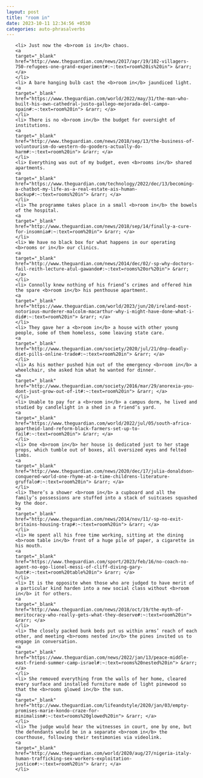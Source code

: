 ```yaml
---
layout: post
title: "room in"
date: 2023-10-11 12:34:56 +0530
categories: auto-phrasalverbs
---
```

<ol>

    <li> Just now the <b>room is in</b> chaos.
    <a 
    target="_blank" 
    href="http://www.theguardian.com/news/2017/apr/19/102-villagers-750-refugees-one-grand-experiment#:~:text=room%20is%20in"> &rarr; </a>
    </li>
    <li> A bare hanging bulb cast the <b>room in</b> jaundiced light.
    <a 
    target="_blank" 
    href="https://www.theguardian.com/world/2022/may/31/the-man-who-built-his-own-cathedral-justo-gallego-mejorada-del-campo-spain#:~:text=room%20in"> &rarr; </a>
    </li>
    <li> There is no <b>room in</b> the budget for oversight of institutions.
    <a 
    target="_blank" 
    href="http://www.theguardian.com/news/2018/sep/13/the-business-of-voluntourism-do-western-do-gooders-actually-do-harm#:~:text=room%20in"> &rarr; </a>
    </li>
    <li> Everything was out of my budget, even <b>rooms in</b> shared apartments.
    <a 
    target="_blank" 
    href="https://www.theguardian.com/technology/2022/dec/13/becoming-a-chatbot-my-life-as-a-real-estate-ais-human-backup#:~:text=rooms%20in"> &rarr; </a>
    </li>
    <li> The programme takes place in a small <b>room in</b> the bowels of the hospital.
    <a 
    target="_blank" 
    href="http://www.theguardian.com/news/2018/sep/14/finally-a-cure-for-insomnia#:~:text=room%20in"> &rarr; </a>
    </li>
    <li> We have no black box for what happens in our operating <b>rooms or in</b> our clinics.
    <a 
    target="_blank" 
    href="http://www.theguardian.com/news/2014/dec/02/-sp-why-doctors-fail-reith-lecture-atul-gawande#:~:text=rooms%20or%20in"> &rarr; </a>
    </li>
    <li> Connolly knew nothing of his friend’s crimes and offered him the spare <b>room in</b> his penthouse apartment.
    <a 
    target="_blank" 
    href="https://www.theguardian.com/world/2023/jun/20/ireland-most-notorious-murderer-malcolm-macarthur-why-i-might-have-done-what-i-did#:~:text=room%20in"> &rarr; </a>
    </li>
    <li> They gave her a <b>room in</b> a house with other young people, some of them homeless, some leaving state care.
    <a 
    target="_blank" 
    href="http://www.theguardian.com/society/2020/jul/21/dnp-deadly-diet-pills-online-trade#:~:text=room%20in"> &rarr; </a>
    </li>
    <li> As his mother pushed him out of the emergency <b>room in</b> a wheelchair, she asked him what he wanted for dinner.
    <a 
    target="_blank" 
    href="http://www.theguardian.com/society/2016/mar/29/anorexia-you-dont-just-grow-out-of-it#:~:text=room%20in"> &rarr; </a>
    </li>
    <li> Unable to pay for a <b>room in</b> a campus dorm, he lived and studied by candlelight in a shed in a friend’s yard.
    <a 
    target="_blank" 
    href="https://www.theguardian.com/world/2022/jul/05/south-africa-apartheid-land-reform-black-farmers-set-up-to-fail#:~:text=room%20in"> &rarr; </a>
    </li>
    <li> One <b>room in</b> her house is dedicated just to her stage props, which tumble out of boxes, all oversized eyes and felted limbs.
    <a 
    target="_blank" 
    href="http://www.theguardian.com/news/2020/dec/17/julia-donaldson-conquered-world-one-rhyme-at-a-time-childrens-literature-gruffalo#:~:text=room%20in"> &rarr; </a>
    </li>
    <li> There’s a shower <b>room in</b> a cupboard and all the family’s possessions are stuffed into a stack of suitcases squashed by the door.
    <a 
    target="_blank" 
    href="http://www.theguardian.com/news/2014/nov/11/-sp-no-exit-britains-housing-trap#:~:text=room%20in"> &rarr; </a>
    </li>
    <li> He spent all his free time working, sitting at the dining <b>room table in</b> front of a huge pile of paper, a cigarette in his mouth.
    <a 
    target="_blank" 
    href="https://www.theguardian.com/sport/2023/feb/16/no-coach-no-agent-no-ego-lionel-messi-of-cliff-diving-gary-hunt#:~:text=room%20table%20in"> &rarr; </a>
    </li>
    <li> It is the opposite when those who are judged to have merit of a particular kind harden into a new social class without <b>room in</b> it for others.
    <a 
    target="_blank" 
    href="http://www.theguardian.com/news/2018/oct/19/the-myth-of-meritocracy-who-really-gets-what-they-deserve#:~:text=room%20in"> &rarr; </a>
    </li>
    <li> The closely packed bunk beds put us within arms’ reach of each other, and meeting <b>rooms nested in</b> the pines invited us to engage in conversation.
    <a 
    target="_blank" 
    href="https://www.theguardian.com/news/2022/jan/13/peace-middle-east-friend-summer-camp-israel#:~:text=rooms%20nested%20in"> &rarr; </a>
    </li>
    <li> She removed everything from the walls of her home, cleared every surface and installed furniture made of light pinewood so that the <b>rooms glowed in</b> the sun.
    <a 
    target="_blank" 
    href="http://www.theguardian.com/lifeandstyle/2020/jan/03/empty-promises-marie-kondo-craze-for-minimalism#:~:text=rooms%20glowed%20in"> &rarr; </a>
    </li>
    <li> The judge would hear the witnesses in court, one by one, but the defendants would be in a separate <b>room in</b> the courthouse, following their testimonies via videolink.
    <a 
    target="_blank" 
    href="http://www.theguardian.com/world/2020/aug/27/nigeria-italy-human-trafficking-sex-workers-exploitation-justice#:~:text=room%20in"> &rarr; </a>
    </li>